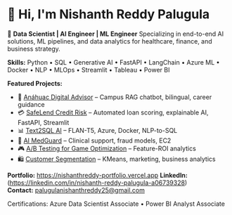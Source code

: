 # 👋 Hi, I'm Nishanth Reddy Palugula

🔹 **Data Scientist | AI Engineer | ML Engineer**
Specializing in end-to-end AI solutions, ML pipelines, and data analytics for healthcare, finance, and business strategy.

**Skills:** Python • SQL • Generative AI • FastAPI • LangChain • Azure ML • Docker • NLP • MLOps • Streamlit • Tableau • Power BI

**Featured Projects:**  
- 🚀 [Anáhuac Digital Advisor](https://github.com/Nishanth2501/anahuac-digital-advisor) – Campus RAG chatbot, bilingual, career guidance  
- 💳 [SafeLend Credit Risk](https://github.com/Nishanth2501/Safelend) – Automated loan scoring, explainable AI, FastAPI, Streamlit  
- 📊 [Text2SQL AI](https://github.com/Nishanth2501/text2sqlai) – FLAN-T5, Azure, Docker, NLP-to-SQL  
- 🏥 [AI MedGuard](https://github.com/Nishanth2501/aimedguard) – Clinical support, fraud models, EC2  
- 🎮 [A/B Testing for Game Optimization](https://github.com/Nishanth2501/A-B-Testing-for-Game-Feature-Optimization) – Feature-ROI analytics  
- 🛍️ [Customer Segmentation](https://github.com/Nishanth2501/superstore-segmentation-analysis) – KMeans, marketing, business analytics

**Portfolio:**   https://nishanthreddy-portfolio.vercel.app
**LinkedIn:** (https://linkedin.com/in/nishanth-reddy-palugula-a06739328)  
**Contact:** palugulanishanthreddy25@gmail.com

Certifications: Azure Data Scientist Associate • Power BI Analyst Associate
